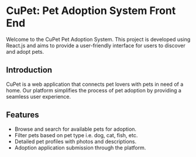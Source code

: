 # CuPet: Pet Adoption System Front End

Welcome to the CuPet Pet Adoption System. This project is developed using React.js and aims to provide a user-friendly interface for users to discover and adopt pets.

## Introduction
CuPet is a web application that connects pet lovers with pets in need of a home. Our platform simplifies the process of pet adoption by providing a seamless user experience.

## Features
- Browse and search for available pets for adoption.
- Filter pets based on pet type i.e. dog, cat, fish, etc.
- Detailed pet profiles with photos and descriptions.
- Adoption application submission through the platform.

